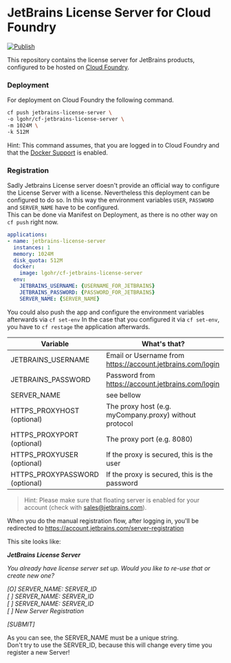 # JetBrains License Server for Cloud Foundry  
[![Publish](https://github.com/elgohr/cf-jetbrains-license-server/actions/workflows/publish.yml/badge.svg)](https://github.com/elgohr/cf-jetbrains-license-server/actions/workflows/publish.yml)

This repository contains the license server for JetBrains products, configured to be hosted on [Cloud Foundry](https://github.com/cloudfoundry/).

### Deployment
For deployment on Cloud Foundry the following command.

```bash
cf push jetbrains-license-server \
-o lgohr/cf-jetbrains-license-server \
-m 1024M \
-k 512M
```

Hint: This command assumes, that you are logged in to Cloud Foundry and that the [Docker Support](https://docs.cloudfoundry.org/adminguide/docker.html) is enabled.

### Registration

Sadly Jetbrains License server doesn't provide an official way to configure the License Server with a license.
Nevertheless this deployment can be configured to do so.
In this way the environment variables `USER`, `PASSWORD` and `SERVER_NAME` have to be configured.  
This can be done via Manifest on Deployment, as there is no other way on `cf push` right now.
```yaml
applications:
- name: jetbrains-license-server
  instances: 1
  memory: 1024M
  disk_quota: 512M
  docker:
    image: lgohr/cf-jetbrains-license-server
  env:
    JETBRAINS_USERNAME: {USERNAME_FOR_JETBRAINS}
    JETBRAINS_PASSWORD: {PASSWORD_FOR_JETBRAINS}
    SERVER_NAME: {SERVER_NAME}
```
You could also push the app and configure the environment variables afterwards via `cf set-env`
In the case that you configured it via `cf set-env`, you have to `cf restage` the application afterwards.

| Variable                       | What's that?                                               |
| ------------------------------ | ---------------------------------------------------------- |
| JETBRAINS_USERNAME             | Email or Username from https://account.jetbrains.com/login |
| JETBRAINS_PASSWORD             | Password from https://account.jetbrains.com/login          |
| SERVER_NAME                    | see bellow                                                 |
| HTTPS_PROXYHOST (optional)     | The proxy host (e.g. myCompany.proxy) without protocol     |
| HTTPS_PROXYPORT (optional)     | The proxy port (e.g. 8080)                                 |
| HTTPS_PROXYUSER (optional)     | If the proxy is secured, this is the user                  |
| HTTPS_PROXYPASSWORD (optional) | If the proxy is secured, this is the password              |

> Hint: Please make sure that floating server is enabled for your account (check with sales@jetbrains.com).

When you do the manual registration flow, after logging in, you'll be redirected to https://account.jetbrains.com/server-registration  

This site looks like:

___JetBrains License Server___

_You already have license server set up. Would you like to re-use that or create new one?_

_[O] SERVER_NAME: SERVER_ID_  
_[ ] SERVER_NAME: SERVER_ID_  
_[ ] SERVER_NAME: SERVER_ID_  
_[ ] New Server Registration_  

_[SUBMIT]_

As you can see, the SERVER_NAME must be a unique string.  
Don't try to use the SERVER_ID, because this will change every time you register a new Server!

